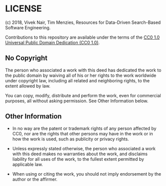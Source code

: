 # LICENSE

(c) 2018, Vivek Nair, Tim Menzies, Resources for Data-Driven Search-Based Software Engineering.

Contributions to this repository are available under the terms of the [CC0 1.0 Universal Public Domain Dedication (CC0 1.0)](https://creativecommons.org/publicdomain/zero/1.0/deed.en).

## No Copyright
The person who associated a work with this deed has dedicated the work to the public domain by waiving all of his or her rights to the work worldwide under copyright law, including all related and neighboring rights, to the extent allowed by law.

You can copy, modify, distribute and perform the work, even for commercial purposes, all without asking permission. See Other Information below.

## Other Information
- In no way are the patent or trademark rights of any person affected by CC0, nor are the rights that other persons may have in the work or in how the work is used, such as publicity or privacy rights.

- Unless expressly stated otherwise, the person who associated a work with this deed makes no warranties about the work, and disclaims liability for all uses of the work, to the fullest extent permitted by applicable law.

- When using or citing the work, you should not imply endorsement by the author or the affirmer.
